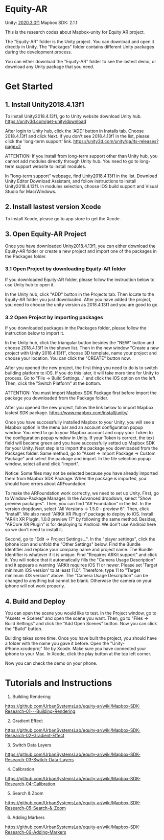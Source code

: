 # Equity-AR

Unity: [2020.3.0f1](https://unity3d.com/get-unity/download/archive)  Mapbox SDK: 2.1.1

This is the research codes about Mapbox-unity for Equity AR project.

The "Equity-AR" folder is the Unity project. You can download and open it directly in Unity. The "Packages" folder contains different Unity packages during the development process.

You can either download the "Equity-AR" folder to see the lastest demo, or download any Unity package that you need.

# Get Started

## 1. Install Unity2018.4.13f1

To install Unity2018.4.13f1, go to Unity website download Unity hub. https://unity3d.com/get-unity/download 

After login to Unity hub, click the 'ADD' button in Installs tab. Choose 2018.4.13f1 and click Next. If you don't see 2018.4.13f1 in the list, please click the 'long-term support' link. https://unity3d.com/unity/qa/lts-releases?page=2

ATTENTION: If you install from long-term support other than Unity hub, you cannot add modules directly through Unity hub. You need to go to long-term support website to install modules.

In "long-term support" webpage, find Unity2018.4.13f1 in the list. Download Unity Editor Download Assistant, and follow instructions to install Unity2018.4.13f1. In modules selection, choose IOS build support and Visual Studio for Mac/Windows. 

## 2. Install lastest version Xcode

To install Xcode, please go to app store to get the Xcode.

## 3. Open Equity-AR Project

Once you have downloaded Unity2018.4.13f1, you can either download the Equity-AR folder or create a new project and import one of the packages in the Packages folder.

### 3.1 Open Project by downloading Equity-AR folder

If you downloaded Equity-AR folder, please follow the instruction below to use Unity hub to open it.

In the Unity hub, click "ADD" button in the Projects tab. Then locate to the Equity-AR folder you just downloaded. After you have added the project, you need to choose the unity version as 2018.4.13f1 and you are good to go. 

### 3.2 Open Project by importing packages

If you downloaded packages in the Packages folder, please follow the instruction below to import it.

In the Unity hub, click the triangular button besides the "NEW" button and choose 2018.4.13f1 in the shown list. Then in the new window "Create a new project with Unity 2018.4.13f1", choose 3D template, name your project and choose your location. You can click the "CREATE" button now. 

After you opened the new project, the first thing you need to do is to switch building platform to iOS. If you do this later, it will take more time for Unity to process. Go to "File -> Build Settings..." and click the iOS option on the left. Then, click the "Switch Platform" at the bottom.

ATTENTION: You must import Mapbox SDK Package first before import the package you downloaded from the Package folder.

After you opened the new project, follow the link below to import Mapbox lastest SDK package. https://www.mapbox.com/install/unity/ 

Once you have successfully installed Mapbox to your Unity, you will see a Mapbox option in the menu bar and an account configuration popup window. You need to go to your Mapbox account and copy your Token to the configuration popup window in Unity. If your Token is correct, the text field will become green and you have successfully setted up Mapbox SDK for your Unity. Next step is to import the package you downloaded from the Packages folder. Same method, go to "Asset -> Import Package -> Custom Package" and select the package and import. In the file selection popup window, select all and click "Import". 

Notice: Some files may not be selected because you have already imported them from Mapbox SDK Package. When the package is imported, you should have errors about ARFoundation.

To make the ARFoundation work correctly, we need to set up Unity. First, go to Window-Package Manager. In the Advanced dropdown, select "Show preview packages". Then, you can find "AR Foundation" in the list. In the version dropdown, select "All Versions -> 1.5.0 - preview 6". Then, click "Install". We also need "ARKit XR Plugin" package to deploy to iOS. Install "ARKit XR Plugin, 1.0.0 preview 17" by following the same method. Besides, "ARCore XR Plugin" is for deploying to Android. We don't use Android here so we don't need to install it.

Second, go to "Edit -> Project Settings...". In the "player settings", click the Iphone icon and unfold the "Other Settings" below. Find the Bundle Identifier and replace your company name and project name. The Bundle Identifier is whatever if it is unique. Find "Requires ARKit support" and click it. You will notice that it automatically fills the "Camera Usage Description" and it appears a warning "ARKit requires iOS 11 or newer. Please set 'Target minimum iOS version' to at least 11.0". Therefore, type 11 to "Target minimum iOS version" above. The "Camera Usage Description" can be changed to anything but cannot be blank. Otherwise the camera on your iphone will not work properly.

## 4. Build and Deploy

You can open the scene you would like to test. In the Project window, go to "Assets -> Scenes" and open the scene you want. Then, go to "Files -> Build Settings" and click the "Add Open Scenes" button. Now you can click the "Build" button.

Building takes some time. Once you have built the project, you should have a folder with the name you gave it before. Open the "Unity-iPhone.xcodeproj" file by Xcode. Make sure you have connected your iphone to your Mac. In Xcode, click the play button at the top left corner.

Now you can check the demo on your phone.

# Tutorials and Instructions

1. Building Rendering

https://github.com/UrbanSystemsLab/equity-ar/wiki/Mapbox-SDK-Research-01---Building-Rendering

2. Gradient Effect

https://github.com/UrbanSystemsLab/equity-ar/wiki/Mapbox-SDK-Research-02-Gradient-Effect

3. Switch Data Layers

https://github.com/UrbanSystemsLab/equity-ar/wiki/Mapbox-SDK-Research-03-Switch-Data-Layers

4. Calibration

https://github.com/UrbanSystemsLab/equity-ar/wiki/Mapbox-SDK-Research-04-Calibration

5. Search & Zoom

https://github.com/UrbanSystemsLab/equity-ar/wiki/Mapbox-SDK-Research-05-Search-&-Zoom

6. Adding Markers

https://github.com/UrbanSystemsLab/equity-ar/wiki/Mapbox-SDK-Research-06-Adding-Markers
